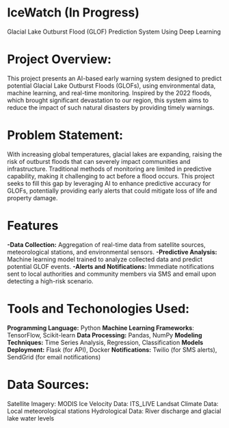 # IceWatch (In Progress)
Glacial Lake Outburst Flood (GLOF) Prediction System Using Deep Learning
# Project Overview:
This project presents an AI-based early warning system designed to predict potential Glacial Lake Outburst Floods (GLOFs), using environmental data, machine learning, and real-time monitoring. Inspired by the 2022 floods, which brought significant devastation to our region, this system aims to reduce the impact of such natural disasters by providing timely warnings.
# Problem Statement:
With increasing global temperatures, glacial lakes are expanding, raising the risk of outburst floods that can severely impact communities and infrastructure. Traditional methods of monitoring are limited in predictive capability, making it challenging to act before a flood occurs. This project seeks to fill this gap by leveraging AI to enhance predictive accuracy for GLOFs, potentially providing early alerts that could mitigate loss of life and property damage.
# Features
**-Data Collection:** Aggregation of real-time data from satellite sources, meteorological stations, and environmental sensors. 
**-Predictive Analysis:** Machine learning model trained to analyze collected data and predict potential GLOF events. 
**-Alerts and Notifications:** Immediate notifications sent to local authorities and community members via SMS and email upon detecting a high-risk scenario.
# Tools and Techonologies Used:
**Programming Language:** Python
**Machine Learning Frameworks**: TensorFlow, Scikit-learn
**Data Processing:** Pandas, NumPy 
**Modeling Techniques:** Time Series Analysis, Regression, Classification 
**Models Deployment:** Flask (for API), Docker
**Notifications:** Twilio (for SMS alerts), SendGrid (for email notifications)
# Data Sources:
Satellite Imagery: MODIS
Ice Velocity Data: ITS_LIVE
Landsat Climate Data: Local meteorological stations 
Hydrological Data: River discharge and glacial lake water levels


